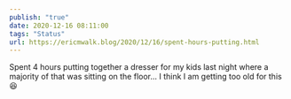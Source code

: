 ```yaml
---
publish: "true"
date: 2020-12-16 08:11:00
tags: "Status"
url: https://ericmwalk.blog/2020/12/16/spent-hours-putting.html
---
```


Spent 4 hours putting together a dresser for my kids last night where a majority of that was sitting on the floor... I think I am getting too old for this 😆